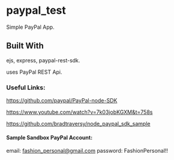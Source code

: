 # paypal_test

Simple PayPal App. 

## Built With

ejs, express, paypal-rest-sdk.

uses PayPal REST Api.

### Useful Links:

https://github.com/paypal/PayPal-node-SDK

https://www.youtube.com/watch?v=7k03jobKGXM&t=758s

https://github.com/bradtraversy/node_paypal_sdk_sample


#### Sample Sandbox PayPal Account:

email: fashion_personal@gmail.com
password: FashionPersonal!!

